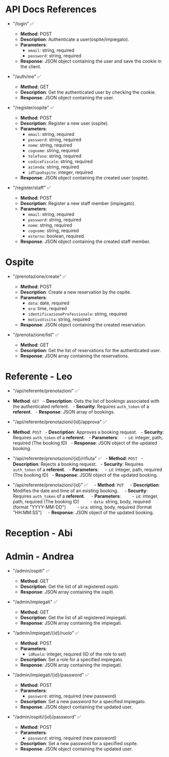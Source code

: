 # API Docs References

- "/login" ✅

  - **Method**: POST
  - **Description**: Authenticate a user(ospite/impiegato).
  - **Parameters**:
    - `email`: string, required
    - `password`: string, required
  - **Response**: JSON object containing the user and save the cookie in the client.

- "/auth/me" ✅

  - **Method**: GET
  - **Description**: Get the authenticated user by checking the cookie.
  - **Response**: JSON object containing the user.

- "/register/ospite" ✅

  - **Method**: POST
  - **Description**: Register a new user (ospite).
  - **Parameters**:
    - `email`: string, required
    - `password`: string, required
    - `nome`: string, required
    - `cognome`: string, required
    - `telefono`: string, required
    - `codiceFiscale`: string, required
    - `azienda`: string, required
    - `idTipoOspite`: integer, required
  - **Response**: JSON object containing the created user (ospite).

- "/register/staff" ✅
  - **Method**: POST
  - **Description**: Register a new staff member (impiegato).
  - **Parameters**:
    - `email`: string, required
    - `password`: string, required
    - `nome`: string, required
    - `cognome`: string, required
    - `esterno`: boolean, required
  - **Response**: JSON object containing the created staff member.

# Ospite

- "/prenotazione/create" ✅

  - **Method**: POST
  - **Description**: Create a new reservation by the ospite.
  - **Parameters**:
    - `data`: date, required
    - `ora`: time, required
    - `identificazioneProfessionale`: string, required
    - `motivoVisita`: string, required
  - **Response**: JSON object containing the created reservation.

- "/prenotazione/list" ✅
  - **Method**: GET
  - **Description**: Get the list of reservations for the authenticated user.
  - **Response**: JSON array containing the reservations.

# Referente - Leo

- "/api/referente/prenotazioni" ✅

- **Method**: `GET`
  - **Description**: Gets the list of bookings associated with the authenticated referent.
  - **Security**: Requires `auth_token` of a **referent**.
  - **Response**: JSON array of bookings.

- "/api/referente/prenotazioni/{id}/approva" ✅

- **Method**: `POST`
  - **Description**: Approves a booking request.
  - **Security**: Requires `auth_token` of a **referent**.
  - **Parameters**:
    - `id`: integer, path, required (The booking ID)
  - **Response**: JSON object of the updated booking.

- "/api/referente/prenotazioni/{id}/rifiuta" ✅
    - **Method**: `POST`
    - **Description**: Rejects a booking request.
    - **Security**: Requires `auth_token` of a **referent**.
    - **Parameters**:
      - `id`: integer, path, required (The booking ID)
    - **Response**: JSON object of the updated booking.

- "/api/referente/prenotazioni/{id}" ✅
      - **Method**: `PUT`
      - **Description**: Modifies the date and time of an existing booking.
      - **Security**: Requires `auth_token` of a **referent**.
      - **Parameters**:
          - `id`: integer, path, required (The booking ID)
          - `data`: string, body, required (format "YYYY-MM-DD")
          - `ora`: string, body, required (format "HH:MM:SS")
      - **Response**: JSON object of the updated booking.

# Reception - Abi

# Admin - Andrea

- "/admin/ospiti" ✅

  - **Method**: GET
  - **Description**: Get the list of all registered ospiti.
  - **Response**: JSON array containing the ospiti.

- "/admin/impiegati" ✅

  - **Method**: GET
  - **Description**: Get the list of all registered impiegati.
  - **Response**: JSON array containing the impiegati.

- "/admin/impiegati/{id}/ruolo" ✅

  - **Method**: POST
  - **Parameters**:
    - `idRuolo`: integer, required (ID of the role to set)
  - **Description**: Set a role for a specified impiegato.
  - **Response**: JSON array containing the impiegati.

- "/admin/impiegati/{id}/password" ✅

  - **Method**: POST
  - **Parameters**:
    - `password`: string, required (new password)
  - **Description**: Set a new password for a specified impiegato.
  - **Response**: JSON object containing the updated user.

- "/admin/ospiti/{id}/password" ✅
  - **Method**: POST
  - **Parameters**:
    - `password`: string, required (new password)
  - **Description**: Set a new password for a specified ospite.
  - **Response**: JSON object containing the updated user.
